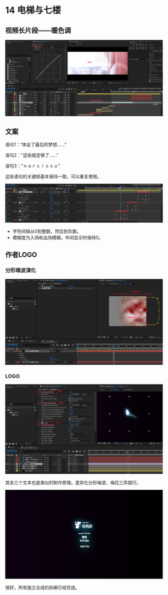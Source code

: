 # 14 电梯与七楼

## 视频长片段——暖色调

![image-20220310164114805](assets/image-20220310164114805.png)



## 文案

语句1：“体会了最后的梦想……”

语句2：“这些就足够了……”

语句3：“ｎａｒｃｉｓｓｕ”

这些语句的关键帧基本保持一致。可以重复使用。

![image-20220310164600605](assets/image-20220310164600605.png)

- 字符间隔从0到整数，然后到负数。
- 模糊度为入场和出场模糊，中间显示时保持0。



## 作者LOGO

### 分形噪波演化

![image-20220310170420258](assets/image-20220310170420258.png)



### LOGO

![image-20220310170541055](assets/image-20220310170541055.png)

其余三个文本也是类似的制作原理。差异化分形噪波，梅花三弄就行。

![image-20220310170713739](assets/image-20220310170713739.png)

很好，所有独立合成的拆解已经完成。

